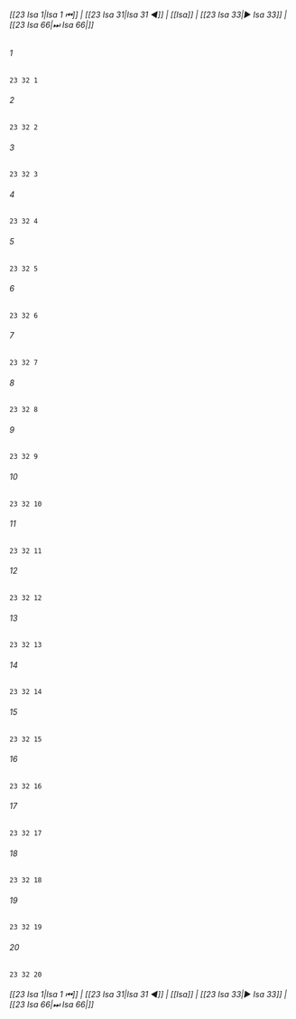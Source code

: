 
###### [[23 Isa 1|Isa 1 ⏮]] | [[23 Isa 31|Isa 31 ◀]] | [[Isa]] | [[23 Isa 33|▶ Isa 33]] | [[23 Isa 66|⏭ Isa 66|]]

###### 1
``` verse
23 32 1 
```
###### 2
``` verse
23 32 2 
```
###### 3
``` verse
23 32 3 
```
###### 4
``` verse
23 32 4 
```
###### 5
``` verse
23 32 5 
```
###### 6
``` verse
23 32 6 
```
###### 7
``` verse
23 32 7 
```
###### 8
``` verse
23 32 8 
```
###### 9
``` verse
23 32 9 
```
###### 10
``` verse
23 32 10 
```
###### 11
``` verse
23 32 11 
```
###### 12
``` verse
23 32 12 
```
###### 13
``` verse
23 32 13 
```
###### 14
``` verse
23 32 14 
```
###### 15
``` verse
23 32 15 
```
###### 16
``` verse
23 32 16 
```
###### 17
``` verse
23 32 17 
```
###### 18
``` verse
23 32 18 
```
###### 19
``` verse
23 32 19 
```
###### 20
``` verse
23 32 20 
```

###### [[23 Isa 1|Isa 1 ⏮]] | [[23 Isa 31|Isa 31 ◀]] | [[Isa]] | [[23 Isa 33|▶ Isa 33]] | [[23 Isa 66|⏭ Isa 66|]]


